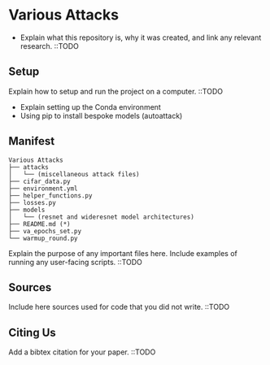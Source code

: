 # Various Attacks
- Explain what this repository is, why it was created, and link any relevant research.  ::TODO

## Setup
Explain how to setup and run the project on a computer. ::TODO
- Explain setting up the Conda environment
- Using pip to install bespoke models (autoattack)

## Manifest
```
Various Attacks
├── attacks
│   └── (miscellaneous attack files)
├── cifar_data.py
├── environment.yml
├── helper_functions.py
├── losses.py
├── models
│   └── (resnet and wideresnet model architectures)
├── README.md (*)
├── va_epochs_set.py
└── warmup_round.py
```
Explain the purpose of any important files here. Include examples of running any user-facing scripts. ::TODO

## Sources
Include here sources used for code that you did not write.  ::TODO

## Citing Us
Add a bibtex citation for your paper.  ::TODO
